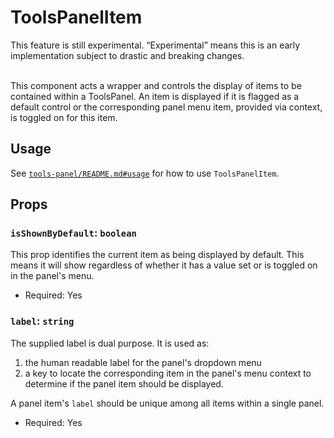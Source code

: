 # ToolsPanelItem

<div class="callout callout-alert">
This feature is still experimental. “Experimental” means this is an early
implementation subject to drastic and breaking changes.
</div>
<br />

This component acts a wrapper and controls the display of items to be contained
within a ToolsPanel. An item is displayed if it is flagged as a default control
or the corresponding panel menu item, provided via context, is toggled on for
this item.

## Usage

See [`tools-panel/README.md#usage`](/packages/components/src/tools-panel/tools-panel/)
for how to use `ToolsPanelItem`.

## Props

### `isShownByDefault`: `boolean`

This prop identifies the current item as being displayed by default. This means
it will show regardless of whether it has a value set or is toggled on in the
panel's menu.

-   Required: Yes

### `label`: `string`

The supplied label is dual purpose.
It is used as:
1. the human readable label for the panel's dropdown menu
2. a key to locate the corresponding item in the panel's menu context to
determine if the panel item should be displayed.

A panel item's `label` should be unique among all items within a single panel.

-   Required: Yes
